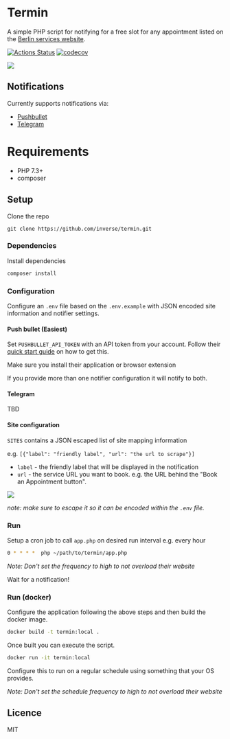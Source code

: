 # Termin

A simple PHP script for notifying for a free slot for any appointment listed on the [Berlin services website][0].

[![Actions Status](https://github.com/inverse/termin/workflows/CI/badge.svg)](https://github.com/inverse/termin/actions)
[![codecov](https://codecov.io/gh/inverse/termin/branch/master/graph/badge.svg)](https://codecov.io/gh/inverse/termin)


![](https://i.imgur.com/8vxmVo2.png)

## Notifications

Currently supports notifications via:

- [Pushbullet][1]
- [Telegram][2]

# Requirements

- PHP 7.3+
- composer

## Setup

Clone the repo

```basg
git clone https://github.com/inverse/termin.git
```

### Dependencies

Install dependencies
 
 ```bash
 composer install
```

### Configuration

Configure an `.env` file based on the `.env.example` with JSON encoded site information and notifier settings.

#### Push bullet (Easiest)

Set `PUSHBULLET_API_TOKEN` with an API token from your account. Follow their [quick start guide][3] on how to get this.

Make sure you install their application or browser extension 

If you provide more than one notifier configuration it will notify to both.

#### Telegram

TBD

#### Site configuration

`SITES` contains a JSON escaped list of site mapping information

e.g. `[{"label": "friendly label", "url": "the url to scrape"}]`


- `label` - the friendly label that will be displayed in the notification
- `url` - the service URL you want to book. e.g. the URL behind the "Book an Appointment button".

![](https://i.imgur.com/k704vdW.png)

_note: make sure to escape it so it can be encoded within the `.env` file._

### Run

Setup a cron job to call `app.php` on desired run interval e.g. every hour

 ```bash
0 * * * *  php ~/path/to/termin/app.php
```

_Note: Don't set the frequency to high to not overload their website_

Wait for a notification!

### Run (docker)

Configure the application following the above steps and then build the docker image.

```bash
docker build -t termin:local .
```

Once built you can execute the script.

```bash
docker run -it termin:local
```

Configure this to run on a regular schedule using something that your OS provides.

_Note: Don't set the schedule frequency to high to not overload their website_


## Licence

MIT

[0]: https://service.berlin.de/terminvereinbarung/
[1]: https://www.pushbullet.com/
[2]: https://telegram.org/
[3]: https://docs.pushbullet.com/#api-quick-start
